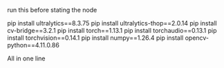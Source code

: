 run this before stating the node 

pip install ultralytics==8.3.75
pip install ultralytics-thop==2.0.14
pip install cv-bridge==3.2.1
pip install torch==1.13.1
pip install torchaudio==0.13.1
pip install torchvision==0.14.1
pip install numpy==1.26.4
pip install opencv-python==4.11.0.86 

All in one line
